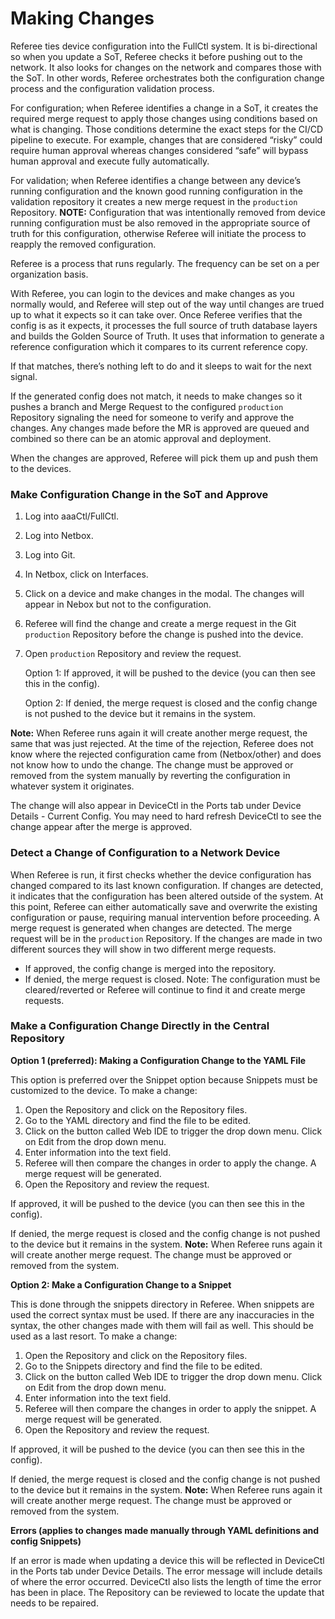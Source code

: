 # Making Changes

Referee ties device configuration into the FullCtl system. It is bi-directional so when you update a SoT, Referee checks it before pushing out to the network. It also looks for changes on the network and compares those with the SoT. In other words, Referee orchestrates both the configuration change process and the configuration validation process.

For configuration; when Referee identifies a change in a SoT, it creates the required merge request to apply those changes using conditions based on what is changing. Those conditions determine the exact steps for the CI/CD pipeline to execute. For example, changes that are considered “risky” could require human approval whereas changes considered “safe” will bypass human approval and execute fully automatically.

For validation; when Referee identifies a change between any device’s running configuration and the known good running configuration in the validation repository it creates a new merge request in the `production` Repository. **NOTE:** Configuration that was intentionally removed from device running configuration must be also removed in the appropriate source of truth for this configuration, otherwise Referee will initiate the process to reapply the removed configuration.

Referee is a process that runs regularly. The frequency can be set on a per organization basis.

With Referee, you can login to the devices and make changes as you normally would, and Referee will step out of the way until changes are trued up to what it expects so it can take over. Once Referee verifies that the config is as it expects, it processes the full source of truth database layers and builds the Golden Source of Truth. It uses that information to generate a reference configuration which it compares to its current reference copy. 

If that matches, there’s nothing left to do and it sleeps to wait for the next signal.

If the generated config does not match, it needs to make changes so it pushes a branch and Merge Request to the configured `production` Repository signaling the need for someone to verify and approve the changes. Any changes made before the MR is approved are queued and combined so there can be an atomic approval and deployment.

When the changes are approved, Referee will pick them up and push them to the devices.

### Make Configuration Change in the SoT and Approve

1. Log into aaaCtl/FullCtl.
2. Log into Netbox. 
3. Log into Git.
4. In Netbox, click on Interfaces. 
5. Click on a device and make changes in the modal. The changes will appear in Nebox but not to the configuration. 
6. Referee will find the change and create a merge request in the Git `production` Repository before the change is pushed into the device. 
7. Open `production` Repository and review the request.
   
   Option 1: If approved, it will be pushed to the device (you can then see this in the config).

   Option 2: If denied, the merge request is closed and the config change is not pushed to the device but it remains in the system.
  
**Note:** When Referee runs again it will create another merge request, the same that was just rejected. At the time of the rejection, Referee does not know where the rejected configuration came from (Netbox/other) and does not know how to undo the change. The change must be approved or removed from the system manually by reverting the configuration in whatever system it originates.

The change will also appear in DeviceCtl in the Ports tab under Device Details - Current Config. You may need to hard refresh DeviceCtl to see the change appear after the merge is approved. 

### Detect a Change of Configuration to a Network Device

When Referee is run, it first checks whether the device configuration has changed compared to its last known configuration. If changes are detected, it indicates that the configuration has been altered outside of the system. At this point, Referee can either automatically save and overwrite the existing configuration or pause, requiring manual intervention before proceeding. A merge request is generated when changes are detected. The merge request will be in the `production` Repository. If the changes are made in two different sources they will show in two different merge requests. 

- If approved, the config change is merged into the repository. 
- If denied, the merge request is closed. Note: The configuration must be cleared/reverted or Referee will continue to find it and create merge requests. 

### Make a Configuration Change Directly in the Central Repository

**Option 1 (preferred): Making a Configuration Change to the YAML File**

This option is preferred over the Snippet option because Snippets must be customized to the device. 
To make a change:

1. Open the Repository and click on the Repository files. 
2. Go to the YAML directory and find the file to be edited. 
3. Click on the button called Web IDE to trigger the drop down menu. Click on Edit from the drop down menu. 
4. Enter information into the text field. 
5. Referee will then compare the changes in order to apply the change. A merge request will be generated.
6. Open the Repository and review the request.
   
If approved, it will be pushed to the device (you can then see this in the config).

If denied, the merge request is closed and the config change is not pushed to the device but it remains in the system. **Note:** When Referee runs again it will create another merge request. The change must be approved or removed from the system.

**Option 2: Make a Configuration Change to a Snippet**

This is done through the snippets directory in Referee. When snippets are used the correct syntax must be used. If there are any inaccuracies in the syntax, the other changes made with them will fail as well. This should be used as a last resort.
To make a change:

1. Open the Repository and click on the Repository files. 
2. Go to the Snippets directory and find the file to be edited. 
3. Click on the button called Web IDE to trigger the drop down menu. Click on Edit from the drop down menu. 
4. Enter information into the text field. 
5. Referee will then compare the changes in order to apply the snippet. A merge request will be generated.
6. Open the Repository and review the request.

If approved, it will be pushed to the device (you can then see this in the config).

If denied, the merge request is closed and the config change is not pushed to the device but it remains in the system. **Note:** When Referee runs again it will create another merge request. The change must be approved or removed from the system.

**Errors (applies to changes made manually through YAML definitions and config Snippets)**

If an error is made when updating a device this will be reflected in DeviceCtl in the Ports tab under Device Details. The error message will include details of where the error occurred. DeviceCtl also lists the length of time the error has been in place. The Repository can be reviewed to locate the update that needs to be repaired. 

